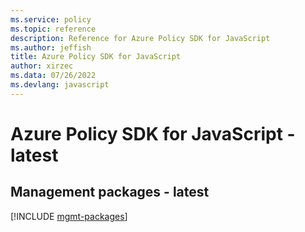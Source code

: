 ```yaml
---
ms.service: policy
ms.topic: reference
description: Reference for Azure Policy SDK for JavaScript
ms.author: jeffish
title: Azure Policy SDK for JavaScript
author: xirzec
ms.data: 07/26/2022
ms.devlang: javascript
---
```

# Azure Policy SDK for JavaScript - latest

## Management packages - latest
[!INCLUDE [mgmt-packages](policy-mgmt-index.md)]
